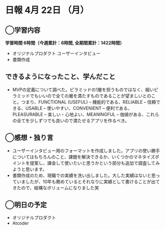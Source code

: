 # 日報  4月 22日 （月）

## ◯学習内容

**学習時間  6時間（今週累計：6時間, 全期間累計：1422時間）**

- オリジナルプロダクト ユーザーインタビュー
- 書類作成

## できるようになったこと、学んだこと

- MVPの定義について調べた。ピラミッドの1層を担うものではなく、細いピラミッドでもいいので全ての層を満たすものであることが望ましいとのこと。つまり、FUNCTIONAL (USEFUL) – 機能的である、RELIABLE – 信頼できる、USABLE – 使いやすい、CONVENIENT – 便利である、PLEASURABLE – 楽しい・心地よい、MEANINGFUL – 価値がある、これらの全てを少しずつでも良いので満たせるアプリを作るべき。

## ◯感想・独り言

- ユーザーインタビュー用のフォーマットを作成しました。アプリの使い勝手についてはもちろんのこと、課題を解決できるか、いくつかのマネタイズポイントを提案し、課金して使いたいと思うかという部分も追加で調査してみようと思います。
- 書類作成のため、現職での実績を洗い出しました。大した実績はないと思っていましたが、10年も務めているとそれなりに実績として書けることが出てきたので、結構なボリュームになりました笑

## ◯明日の予定

- オリジナルプロダクト
- Atcoder
